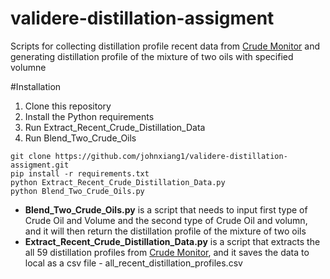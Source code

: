 # validere-distillation-assigment

Scripts for collecting distillation profile recent data from [Crude Monitor](https://www.crudemonitor.ca/home.php) and generating distillation profile of the mixture of two oils with specified volumne

#Installation
1. Clone this repository
2. Install the Python requirements
3. Run Extract_Recent_Crude_Distillation_Data
4. Run Blend_Two_Crude_Oils

```
git clone https://github.com/johnxiang1/validere-distillation-assigment.git
pip install -r requirements.txt
python Extract_Recent_Crude_Distillation_Data.py
python Blend_Two_Crude_Oils.py
```

- **Blend_Two_Crude_Oils.py** is a script that needs to input first type of Crude Oil and Volume and the second type of Crude Oil and volumn, and it will then return the distillation profile of the mixture of two oils
- **Extract_Recent_Crude_Distillation_Data.py** is a script that extracts the all 59 distillation profiles from [Crude Monitor](https://www.crudemonitor.ca/home.php), and it saves the data to local as a csv file - all_recent_distillation_profiles.csv
